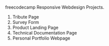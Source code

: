 freecodecamp Responsive Webdesign Projects.
1) Tribute Page
2) Survey Form
4) Product Landing Page
5) Technical Documentation Page
6) Personal Portfolio Webpage

